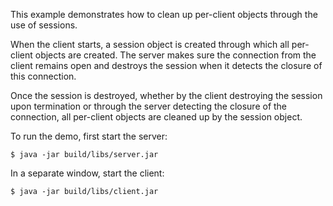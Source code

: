 This example demonstrates how to clean up per-client objects through
the use of sessions.

When the client starts, a session object is created through which all
per-client objects are created. The server makes sure the connection
from the client remains open and destroys the session when it detects
the closure of this connection.

Once the session is destroyed, whether by the client destroying the
session upon termination or through the server detecting the closure
of the connection, all per-client objects are cleaned up by the
session object.

To run the demo, first start the server:

    $ java -jar build/libs/server.jar

In a separate window, start the client:

    $ java -jar build/libs/client.jar
